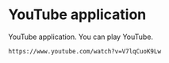 # YouTube application

YouTube application. You can play YouTube.

```youtube
https://www.youtube.com/watch?v=V7lqCuoK9Lw
```
